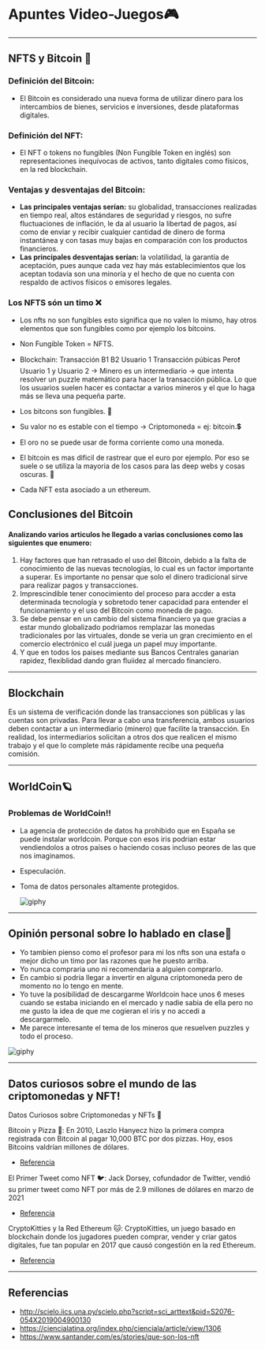 # **Apuntes Video-Juegos**🎮
---
## **NFTS y Bitcoin** 🤖
### **Definición del Bitcoin:**
- El Bitcoin es considerado una nueva forma de utilizar dinero para los intercambios de bienes, servicios e inversiones, desde plataformas digitales.
### **Definición del NFT:**
- El NFT o tokens no fungibles (Non Fungible Token en inglés) son representaciones inequívocas de activos, tanto digitales como físicos, en la red blockchain.
### **Ventajas y desventajas del Bitcoin:**
- **Las principales ventajas serían:** su globalidad, transacciones realizadas en tiempo real, altos estándares de seguridad y riesgos, no sufre fluctuaciones de inflación, le da al usuario la libertad de pagos, así como de enviar y recibir cualquier cantidad de dinero de forma instantánea y con tasas muy bajas en comparación con los productos financieros.
- **Las principales desventajas serían:** la volatilidad, la garantía de aceptación, pues aunque cada vez hay más establecimientos que los aceptan todavía son una minoría y el hecho de que no cuenta con respaldo de activos físicos o emisores legales.
### Los NFTS són un timo ❌
- Los nfts no son fungibles esto significa que no valen lo mismo, hay otros elementos que son fungibles como por ejemplo los bitcoins.
- Non Fungible Token = NFTS.
- Blockchain:
Transacción B1 B2
            Usuario 1 
Transacción púbicas
Pero❗
Usuario 1 y Usuario 2 -> Minero es un intermediario -> que intenta resolver un puzzle matemático para hacer la transacción pública. Lo que los usuarios suelen hacer es contactar a varios mineros y el que lo haga más se lleva una pequeña parte.


- Los bitcons son fungibles. 🟰
- Su valor no es estable con el tiempo -> Criptomoneda = ej: bitcoin.💲
- El oro no se puede usar de forma corriente como una moneda.
- El bitcoin es mas dificil de rastrear que el euro por ejemplo. Por eso se suele o se utiliza la mayoria de los casos para las deep webs y cosas oscuras. 🐾
- Cada NFT esta asociado a un ethereum.

## **Conclusiones del Bitcoin**
#### Analizando varios articulos he llegado a varias conclusiones como las siguientes que enumero:
1. Hay factores que han retrasado el uso del Bitcoin, debido a la falta de conocimiento de las nuevas tecnologías, lo cual es un factor importante a superar. Es importante no pensar que solo el dinero tradicional sirve para realizar pagos y transacciones.
2. Imprescindible tener conocimiento del proceso para accder a esta determinada tecnología y sobretodo tener capacidad para entender el funcionamiento y el uso del Bitcoin como moneda de pago.
3. Se debe pensar en un cambio del sistema financiero ya que gracias a estar mundo globalizado podriamos remplazar las monedas tradicionales por las virtuales, donde se veria un gran crecimiento en el comercio electrónico el cuál juega un papel muy importante.
4. Y que en todos los paises mediante sus Bancos Centrales ganarian rapidez, flexiblidad dando gran fluiidez al mercado financiero.

---

## Blockchain

Es un sistema de verificación donde las transacciones son públicas y las cuentas son privadas. Para llevar a cabo una transferencia, ambos usuarios deben contactar a un intermediario (minero) que facilite la transacción. En realidad, los intermediarios solicitan a otros dos que realicen el mismo trabajo y el que lo complete más rápidamente recibe una pequeña comisión.

---

## **WorldCoin**🪐
### Problemas de WorldCoin‼️
- La agencia de protección de datos ha prohibido que en España se puede instalar worldcoin. Porque con esos iris podrian estar vendiendolos a otros países o haciendo cosas incluso peores de las que nos imaginamos.
- Especulación.
- Toma de datos personales altamente protegidos.

  ![giphy](https://github.com/axckzz/J25-VideoGames/assets/144990882/9ee705c5-7daf-4879-a111-449456ce5215)

  
--- 

## **Opinión personal sobre lo hablado en clase**📓
- Yo tambien pienso como el profesor para mi los nfts son una estafa o mejor dicho un timo por las razones que he puesto arriba.
- Yo nunca compraria uno ni recomendaria a alguien comprarlo.
- En cambio si podria llegar a invertir en alguna criptomoneda pero de momento no lo tengo en mente.
- Yo tuve la posibilidad de descargarme Worldcoin hace unos 6 meses cuando se estaba iniciando en el mercado y nadie sabia de ella pero no me gusto la idea de que me cogieran el iris y no accedi a descargarmelo.
- Me parece interesante el tema de los mineros que resuelven puzzles y todo el proceso.

  
![giphy](https://github.com/axckzz/J25-VideoGames/assets/144990882/3d0b5cc7-3a42-49ff-9bf6-e083aca41f1c)

---

## Datos curiosos sobre el mundo de las criptomonedas y NFT!

Datos Curiosos sobre Criptomonedas y NFTs 🚀

Bitcoin y Pizza 🍕: En 2010, Laszlo Hanyecz hizo la primera compra registrada con Bitcoin al pagar 10,000 BTC por dos pizzas. Hoy, esos Bitcoins valdrían millones de dólares. 

- [Referencia](https://www.forbesargentina.com/negocios/que-bitcoin-pizza-day-2024-llega-festejos-us-70000-n53233)

El Primer Tweet como NFT 🐦: Jack Dorsey, cofundador de Twitter, vendió su primer tweet como NFT por más de 2.9 millones de dólares en marzo de 2021
- [Referencia](https://www.forbesargentina.com/millonarios/jack-dorsey-vendio-su-primer-tweet-us-29-millones-n5377)

CryptoKitties y la Red Ethereum 🐱: CryptoKitties, un juego basado en blockchain donde los jugadores pueden comprar, vender y criar gatos digitales, fue tan popular en 2017 que causó congestión en la red Ethereum.

- [Referencia](https://www.kraken.com/es-es/learn/what-are-cryptokitties-nft)


---



## **Referencias**
- http://scielo.iics.una.py/scielo.php?script=sci_arttext&pid=S2076-054X2019004900130
- https://ciencialatina.org/index.php/cienciala/article/view/1306
- https://www.santander.com/es/stories/que-son-los-nft

